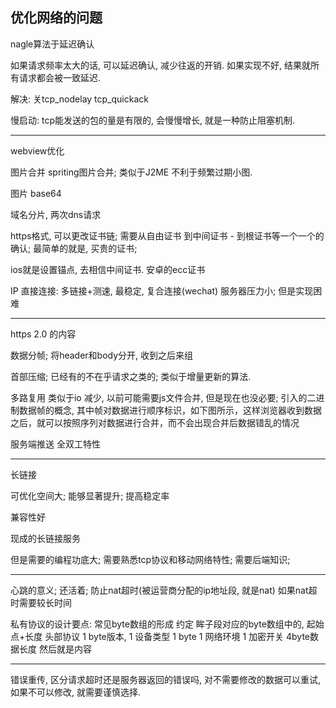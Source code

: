 ## 优化网络的问题

nagle算法于延迟确认

如果请求频率太大的话, 可以延迟确认, 减少往返的开销. 如果实现不好, 结果就所有请求都会被一致延迟. 

解决: 关tcp_nodelay tcp_quickack

慢启动: tcp能发送的包的量是有限的, 会慢慢增长, 就是一种防止阻塞机制. 

---

webview优化

图片合并 spriting图片合并; 类似于J2ME 不利于频繁过期小图. 

图片 base64

域名分片, 两次dns请求

https格式, 可以更改证书链; 需要从自由证书 到中间证书 - 到根证书等一个一个的确认; 最简单的就是, 买贵的证书;

ios就是设置锚点, 去相信中间证书. 安卓的ecc证书 

IP 直接连接: 多链接+测速, 最稳定, 复合连接(wechat) 服务器压力小; 但是实现困难 

---

https 2.0 的内容

数据分帧; 将header和body分开, 收到之后来组

首部压缩; 已经有的不在乎请求之类的; 类似于增量更新的算法. 

多路复用 类似于io 减少, 以前可能需要js文件合并, 但是现在也没必要; 引入的二进制数据帧的概念, 其中帧对数据进行顺序标识，如下图所示，这样浏览器收到数据之后，就可以按照序列对数据进行合并，而不会出现合并后数据错乱的情况

服务端推送 全双工特性

---

长链接

可优化空间大; 能够显著提升; 提高稳定率

兼容性好

现成的长链接服务

但是需要的编程功底大; 需要熟悉tcp协议和移动网络特性; 需要后端知识; 

---

心跳的意义; 还活着; 防止nat超时(被运营商分配的ip地址段, 就是nat) 如果nat超时需要较长时间

私有协议的设计要点: 常见byte数组的形成
约定 眸子段对应的byte数组中的, 起始点+长度 
头部协议 1 byte版本, 1 设备类型 1 byte 1 网络环境 1 加密开关 4byte数据长度 然后就是内容

---
错误重传, 区分请求超时还是服务器返回的错误吗, 对不需要修改的数据可以重试, 如果不可以修改, 就需要谨慎选择. 